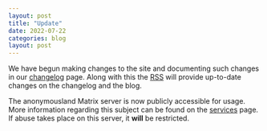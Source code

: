 ```yaml
---
layout: post
title: "Update"
date: 2022-07-22
categories: blog
layout: post
---
```


We have begun making changes to the site and documenting such changes in our [changelog](https://anonymousland.org/changelog) page. Along with this the [RSS](https://anonymousland.org/rss) will provide up-to-date changes on the changelog and the blog.

The anonymousland Matrix server is now publicly accessible for usage. More information regarding this subject can be found on the [services](https://anonymousland.org/services) page. If abuse takes place on this server, it **will** be restricted.